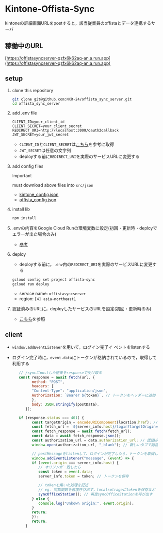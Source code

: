 # Kintone-Offista-Sync

kintoneの詳細画面URLをpostすると，該当従業員のoffistaとデータ連携するサーバ

## 稼働中のURL

[https://offistasyncserver-qzfx6k62aq-an.a.run.app](https://offistasyncserver-qzfx6k62aq-an.a.run.app)

## setup

1. clone this repository

   ```sh
   git clone git@github.com:NKR-24/offista_sync_server.git
   cd offista_sync_server
   ```

2. add .env file

   ```env
   CLIENT_ID=your_client_id
   CLIENT_SECRET=your_client_secret
   REDIRECT_URI=http://localhost:3000/oauth2callback
   JWT_SECRET=your_jwt_secret
   ```

   - `CLIENT_ID`と`CLIENT_SECRET`は[こちら](https://github.com/NKR-24/kintone_app_resister)を参考に取得
   - `JWT_SECRET`は任意の文字列
   - deployする前に`REDIRECT_URI`を実際のサービスURLに変更する

3. add config files

   > [!IMPORTANT]
   > must download above files into `src/json`
   >
   > - [kintone_config.json](https://drive.google.com/file/d/1hk_uxsLNvq8AgHY83Qs1Tos9CDlduUh-/view?usp=drive_link)
   > - [offista_config.json](https://drive.google.com/file/d/1E7ijrMsOt8Yc0MRKqbFdM6rqmwAWntgT/view?usp=drive_link)

4. install lib

    ```sh
    npm install
    ```

5. .envの内容をGoogle Cloud Runの環境変数に設定(初回・更新時・deployでエラーが出た場合のみ)

   - [参考](https://cloud.google.com/run/docs/configuring/services/environment-variables?hl=ja#console)

6. deploy

   - deployする前に，`.env`内の`REDIRECT_URI`を実際のサービスURLに変更する

   ```sh
   gcloud config set project offista-sync
   gcloud run deploy
   ```

   - service name: `offistasyncserver`
   - region: `[4] asia-northeast1`

7. 認証済みのURLに，deployしたサービスのURLを設定(初回・更新時のみ)

   - [こちら](https://github.com/NKR-24/kintone_app_resister)を参照

## client

- `window.addEventListener`を用いて，ログイン完了イ ベントをlistenする

- ログイン完了時に，`event.data`にトークンが格納されているので，取得して利用する

   ```js
      // /syncにpostした結果をresponseで受け取る
      const response = await fetch(url, {
            method: "POST",
            headers: {
            "Content-Type": "application/json",
            Authorization: `Bearer ${token}`, // トークンをヘッダーに追加
            },
            body: JSON.stringify(postData),
         });

      if (response.status === 401) {
            const targetOrigin = encodeURIComponent(location.href); // 呼び出し元のURL
            const fetch_url = `${server_info.host}/login?targetOrigin=${targetOrigin}`;
            const fetch_response = await fetch(fetch_url);
            const data = await fetch_response.json();
            const authorization_url = data.authorization_url; // 認証URL
            window.open(authorization_url, "_blank"); // 新しいタブで認証URLを開く

            // postMessageをlistenして、ログインが完了したら、トークンを取得して、syncOfficeStationを再度呼び出す
            window.addEventListener("message", (event) => {
            if (event.origin === server_info.host) {
               // オリジンが一致したら
               const token = event.data;
               server_info.token = token; // トークンを保存

               // tokenを用いた処理を記述
               // eg. 同期関数を再度呼び出す，localsotrageにtokenを保存など
               syncOfficeStation(); // 再度syncOfficeStationを呼び出す
            } else {
               console.log("Unkown origin:", event.origin);
            }
            return;
            });
            return;
         }
   ```
